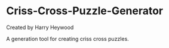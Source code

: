 # Criss-Cross-Puzzle-Generator
Created by Harry Heywood

A generation tool for creating criss cross puzzles.
